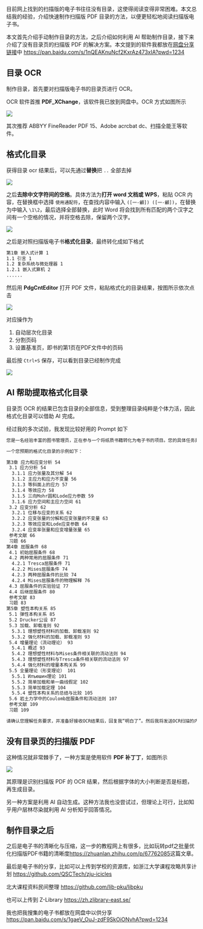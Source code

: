 <!-- #! https://zhuanlan.zhihu.com/p/661004681
# 扫描版PDF目录制作指南 -->

目前网上找到的扫描版的电子书往往没有目录，这使得阅读变得非常困难。本文总结我的经验，介绍快速制作扫描版 PDF 目录的方法，以便更轻松地阅读扫描版电子书。

本文首先介绍手动制作目录的方法，之后介绍如何利用 AI 帮助制作目录，接下来介绍了没有目录页的扫描版 PDF 的解决方案。本文提到的软件我都放在[网盘分享链接](https://pan.baidu.com/s/1nQEAKnuNcf2KxrAz473xIA?pwd=1234)中
<https://pan.baidu.com/s/1nQEAKnuNcf2KxrAz473xIA?pwd=1234>

## 目录 OCR

制作目录，首先要对扫描版电子书的目录页进行 OCR。

OCR 软件首推 **PDF_XChange**，该软件我已放到网盘中。OCR 方式如图所示

![](PasteImage/2023-10-11-15-43-24.png)

其次推荐 ABBYY FineReader PDF 15、Adobe acrcbat dc、扫描全能王等软件。

## 格式化目录

获得目录 ocr 结果后，可以先通过**替换**把 `..` 全部去掉

![](PasteImage/2023-10-12-20-52-27.png)

之后**去除中文字符间的空格**。具体方法为**打开 word 文档或 WPS**，粘贴 OCR 内容，在替换框中选择 `使用通配符`，在查找内容中输入 `([一-龥]) ([一-龥])`，在替换为中输入 `\1\2`，最后选择全部替换，此时 Word 将会找到所有匹配的两个汉字之间有一个空格的情况，并将空格去除，保留两个汉字。

![](PasteImage/2023-10-12-20-57-04.png)

之后是对照扫描版电子书**格式化目录**，最终转化成如下格式

```txt
第1章 嵌入式计算 1
1.1 引言 1
1.2 复杂系统与微处理器 1
1.2.1 嵌入式算机 2
......
```

然后用 **PdgCntEditor** 打开 PDF 文件，粘贴格式化的目录结果，按图所示依次点击

![](PasteImage/2023-10-11-15-53-24.png)

对应操作为

1. 自动层次化目录
2. 分割页码
3. 设置基准页，即书的第1页在PDF文件中的页码

最后按 `Ctrl+S` 保存，可以看到目录已经制作完成

![](PasteImage/2023-10-11-15-56-16.png)

## AI 帮助提取格式化目录

目录页 OCR 的结果已包含目录的全部信息，受到整理目录纯粹是个体力活，因此格式化目录可以借助 AI 完成。

经过我的多次试验，我发现比较好用的 Prompt 如下

```txt
您是一名经验丰富的图书管理员，正在参与一个将纸质书籍转化为电子书的项目。您的具体任务是利用OCR技术扫描书籍目录，并对扫描结果进行格式化处理，以制作电子目录。我将向您提供一份目录的OCR扫描结果，您需要根据这些信息输出一个结构化的电子目录。格式化的目录应该包括章节编号、标题和页码。

一个您预期的格式化目录的示例如下：

第3章 应力和应变分析 54
 3.1 应力分析 54
  3.1.1 应力张量及其分解 54
  3.1.2 主应力和应力不变量 56
  3.1.3 等斜面上的应力 57
  3.1.4 等效应力 58
  3.1.5 三向Mohr圆和Lode应力参数 59
  3.1.6 应力空间和主应力空间 61
 3.2 应变分析 62
  3.2.1 位移与应变的关系 62
  3.2.2 应变张量的分解和应变张量的不变量 63
  3.2.3 等效应变和Lode应变参数 64
  3.2.4 应变率张量和应变增量张量 65
 参考文献 66
 习题 66
第4章 屈服条件 68
 4.1 初始屈服条件 68
 4.2 两种常用的屈服条件 71
  4.2.1 Tresca屈服条件 71
  4.2.2 Mises屈服条件 74
  4.2.3 两种屈服条件的比较 74
  4.2.4 Mises屈服条件的物理解释 76
 4.3 屈服条件的实验验证 77
 4.4 后继屈服条件 80
 参考文献 83
 习题 83
第5章 塑性本构关系 85
 5.1 弹性本构关系 85
 5.2 Drucker公设 87
 5.3 加载、卸载准则 92
  5.3.1 理想塑性材料的加载、卸载准则 92
  5.3.2 强化材料的加载、卸载准则 93
 5.4 增量理论（流动理论） 93
  5.4.1 概述 93
  5.4.2 理想塑性材料与Mises条件相关联的流动法则 94
  5.4.3 理想塑性材料与Tresca条件相关联的流动法则 97
  5.4.4 强化材料的增量本构关系 99
 5.5 全量理论（形变理论） 101
  5.5.1 Илъюшин理论 101
  5.5.2 简单加载和单一曲线假定 102
  5.5.3 简单加载定理 104
  5.5.4 塑性本构关系的总结与比较 105
 5.6 岩土力学中的Coulomb屈服条件和流动法则 107
 参考文献 109
 习题 109

请确认您理解任务要求，并准备好接收OCR结果后，回复我“明白了”。然后我将发送OCR扫描的内容给您。
```

## 没有目录页的扫描版 PDF

这种情况就非常棘手了，一种方案是使用软件 **PDF 补丁丁**，如图所示

![](PasteImage/2023-10-13-12-43-29.png)

其原理是识别扫描版 PDF 的 OCR 结果，然后根据字体的大小判断是否是标题，再生成目录。

另一种方案是利用 AI 自动生成。这种方法我也没尝试过，但理论上可行，比如知乎用户层林尽染就利用 AI 分析知乎回答情况。

## 制作目录之后

之后是电子书的清晰化与压缩，这一步的教程网上有很多，比如玩转pdf之批量优化扫描版PDF书籍的清晰度<https://zhuanlan.zhihu.com/p/67762085>这篇文章。

最后是电子书的分享，比如可以上传到学校的资源库，如浙江大学课程攻略共享计划
<https://github.com/QSCTech/zju-icicles>

北大课程资料民间整理
<https://github.com/lib-pku/libpku>

也可以上传到 Z-Library
<https://zh.zlibrary-east.se/>

我也把我搜集的电子书都放在网盘中以供分享
<https://pan.baidu.com/s/1gaeV_OuJ-zdF9SkOiONvhA?pwd=1234>

